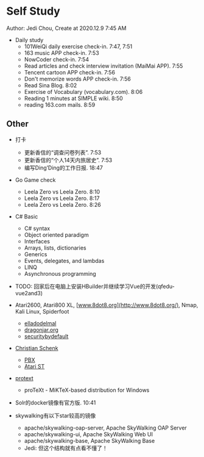 # Self Study

Author: Jedi Chou, Create at 2020.12.9 7:45 AM

* Daily study
  * 101WeiQi daily exercise check-in. 7:47, 7:51
  * 163 music APP check-in. 7:53
  * NowCoder check-in. 7:54
  * Read articles and check interview invitation (MaiMai APP). 7:55
  * Tencent cartoon APP check-in. 7:56
  * Don't memorize words APP check-in. 7:56
  * Read Sina Blog. 8:02
  * Exercise of Vocabulary (vocabulary.com). 8:06
  * Reading 1 minutes at SIMPLE wiki. 8:50
  * reading 163.com mails. 8:59

## Other

* 打卡
  * 更新香信的“调查问卷列表”. 7:53
  * 更新香信的“个人14天内旅居史”. 7:53
  * 编写Ding’Ding的工作日报. 18:47

* Go Game check
  * Leela Zero vs Leela Zero. 8:10
  * Leela Zero vs Leela Zero. 8:17
  * Leela Zero vs Leela Zero. 8:26

* C# Basic
  * C# syntax
  * Object oriented paradigm
  * Interfaces
  * Arrays, lists, dictionaries
  * Generics
  * Events, delegates, and lambdas
  * LINQ
  * Asynchronous programming
* TODO: 回家后在电脑上安装HBuilder并继续学习Vue的开发(qfedu-vue2and3)
* Atari2600, Atari800 XL, [www.8dot8.org](http://www.8dot8.org/), Nmap, Kali Linux, Spiderfoot
  * [elladodelmal](http://www.elladodelmal.com/)
  * [dragonjar.org](http://www.dragonjar.org/)
  * [securitybydefault](http://www.securitybydefault.com/)
* [Christian Schenk](https://www.tug.org/interviews/schenk.html)
  * [PBX](https://baike.baidu.com/item/PBX/3737223)
  * [Atari ST](https://en.wikipedia.org/wiki/Atari_ST)
* [protext](https://www.tug.org/protext/)
  * proTeXt - MiKTeX-based distribution for Windows

* Solr的docker镜像有官方版. 10:41
* skywalking有以下star较高的镜像
  * apache/skywalking-oap-server, Apache SkyWalking OAP Server
  * apache/skywalking-ui, Apache SkyWalking Web UI
  * apache/skywalking-base, Apache SkyWalking Base
  * Jedi: 但这个结构就有点看不懂了！
